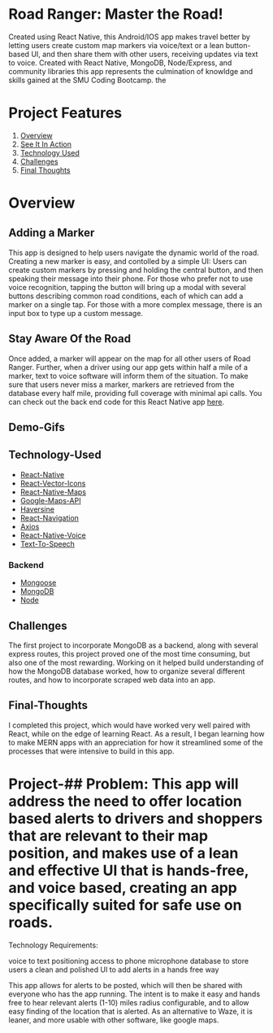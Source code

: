 # Road Ranger: Master the Road!

Created using React Native, this Android/IOS app makes travel better by letting users create custom map markers via voice/text or a lean button-based UI, and then share them with other users, receiving updates via text to voice. Created with React Native, MongoDB, Node/Express, and community libraries this app represents the culmination of knowldge and skills gained at the SMU Coding Bootcamp. the

# Project Features
1. [Overview](#Overview)
2. [See It In Action](#Demo-Gifs)
3. [Technology Used](#Technology-Used)
4. [Challenges](#Challenges)
5. [Final Thoughts](#Final-Thoughts)

# Overview

## Adding a Marker 

This app is designed to help users navigate the dynamic world of the road. Creating a new marker is easy, and contolled by a simple UI: Users can create custom markers by pressing and holding the central button, and then speaking their message into their phone. For those who prefer not to use voice recognition, tapping the button will bring up a modal with several buttons describing common road conditions, each of which can add a marker on a single tap. For those with a more complex message, there is an input box to type up a custom message. 

## Stay Aware Of the Road

Once added, a marker will appear on the map for all other users of Road Ranger. Further, when a driver using our app gets within half a mile of a marker, text to voice software will inform them of the situation. To make sure that users never miss a marker, markers are retrieved from the database every half mile, providing full coverage with minimal api calls. You can check out the back end code for this React Native app [here](https://github.com/Nick-Haer/roadRangerBackend).


## Demo-Gifs



## Technology-Used

* [React-Native](https://facebook.github.io/react-native/)
* [React-Vector-Icons](https://github.com/oblador/react-native-vector-icons)
* [React-Native-Maps](https://github.com/react-native-community/react-native-maps)
* [Google-Maps-API](https://developers.google.com/maps/documentation/?_ga=2.187019944.-1474704009.1568742778&_gac=1.229229294.1574740445.CjwKCAiAlO7uBRANEiwA_vXQ-_zyoNwzJ7qzuFRqLLAKIlarUTxEfofwA9eu1Co6nBSGkqhmH_8TGBoCgX0QAvD_BwE)
* [Haversine](https://www.npmjs.com/package/haversine)
* [React-Navigation](https://reactnavigation.org/)
* [Axios](https://www.npmjs.com/package/axios)
* [React-Native-Voice](https://github.com/react-native-community/react-native-voice)
* [Text-To-Speech](https://www.npmjs.com/package/react-native-tts)

### Backend
* [Mongoose](https://mongoosejs.com/)
* [MongoDB](https://docs.mongodb.com/)
* [Node](https://nodejs.org/en/)

## Challenges

The first project to incorporate MongoDB as a backend, along with several express routes, this project proved one of the most time consuming, but also one of the most rewarding. Working on it helped build understanding of how the MongoDB database worked, how to organize several different routes, and how to incorporate scraped web data into an app. 

## Final-Thoughts

I completed this project, which would have worked very well paired with React, while on the edge of learning React. As a result, I began learning how to make MERN apps with an appreciation for how it streamlined some of the processes that were intensive to build in this app.










# Project-## Problem: This app will address the need to offer location based alerts to drivers and shoppers that are relevant to their map position, and makes use of a lean and effective UI that is hands-free, and voice based, creating an app specifically suited for safe use on roads.

Technology Requirements:

voice to text
positioning
access to phone microphone
database to store users
a clean and polished UI to add alerts in a hands free way

This app allows for alerts to be posted, which will then be shared with everyone who has the app running. The intent is to make it easy and hands free to hear relevant alerts (1-10) miles radius configurable, and to allow easy finding of the location that is alerted. As an alternative to Waze, it is leaner, and more usable with other software, like google maps.

